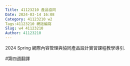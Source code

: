 ```yaml
---
Title: 41123210 產品協同
Date: 2024-03-14 16:08
Category: 41123210 w2
Tags:41123210 網誌編寫
Slug: w4 41123210
Author: 41123210
---
```


2024 Spring 網際內容管理與協同產品設計實習課程教學導引.

<!-- PELICAN_END_SUMMARY -->
#第四週翻譯